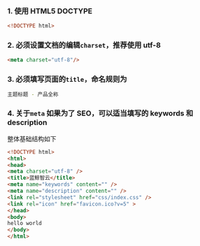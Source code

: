 ### 1. 使用 HTML5 DOCTYPE

```html
<!DOCTYPE html>
```

### 2. 必须设置文档的编辑`charset`，推荐使用 utf-8

```html
<meta charset="utf-8"/>
```

### 3. 必须填写页面的`title`，命名规则为

```bash
主题标题 - 产品全称
```

### 4. 关于`meta` 如果为了 SEO，可以适当填写的 keywords 和 description

整体基础结构如下

```html
<!DOCTYPE html>
<html>
<head>
<meta charset="utf-8" />
<title>蓝鲸智云</title>
<meta name="keywords" content="" />
<meta name="description" content="" />
<link rel="stylesheet" href="css/index.css" />
<link rel="icon" href="favicon.ico?v=5" >
</head>
<body>
hello world
</body>
</html> 
```